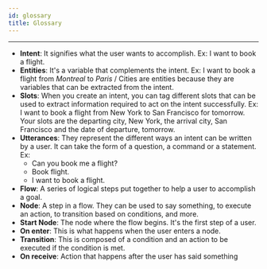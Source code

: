 ```yaml
---
id: glossary
title: Glossary
---
```


--------------------

- **Intent**: It signifies what the user wants to accomplish. Ex: I want to book a flight.
- **Entities**: It's a variable that complements the intent. Ex: I want to book a flight from _Montreal_ to _Paris_ / Cities are entities because they are variables that can be extracted from the intent.
- **Slots**: When you create an intent, you can tag different slots that can be used to extract information required to act on the intent successfully. Ex: I want to book a flight from New York to San Francisco for tomorrow. Your slots are the departing city, New York, the arrival city, San Francisco and the date of departure, tomorrow. 
- **Utterances**: They represent the different ways an intent can be written by a user. It can take the form of a question, a command or a statement. Ex: 
  - Can you book me a flight? 
  - Book flight. 
  - I want to book a flight.
- **Flow**: A series of logical steps put together to help a user to accomplish a goal.
- **Node**: A step in a flow. They can be used to say something, to execute an action, to transition based on conditions, and more.
- **Start Node**: The node where the flow begins. It's the first step of a user.
- **On enter**: This is what happens when the user enters a node.
- **Transition**: This is composed of a condition and an action to be executed if the condition is met.
- **On receive**: Action that happens after the user has said something
